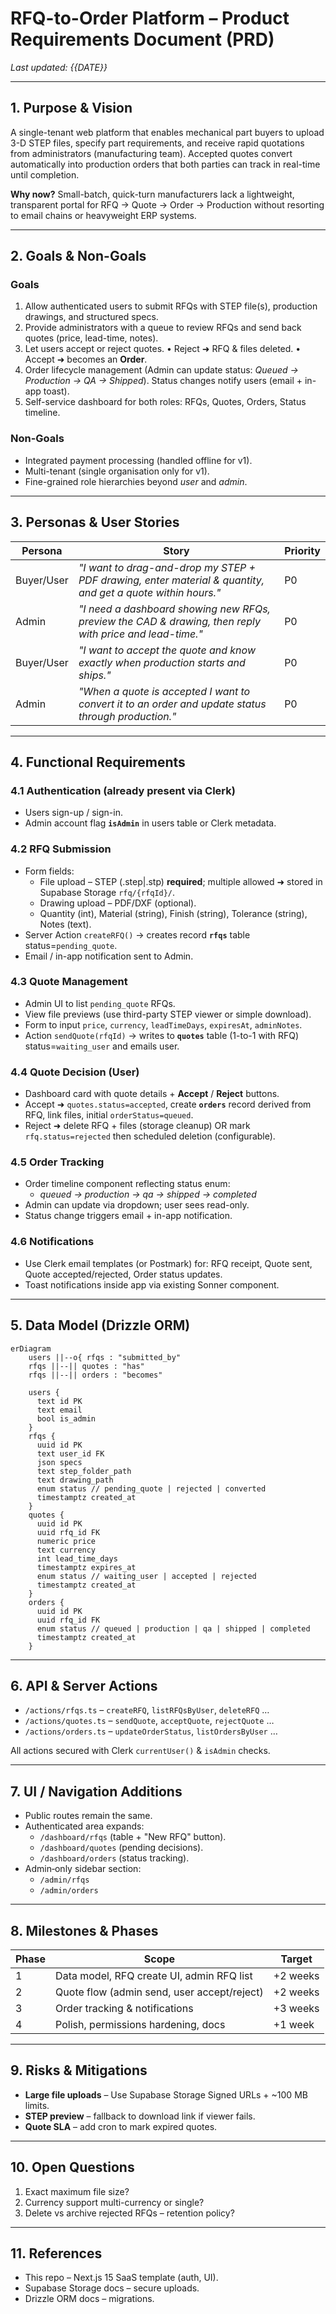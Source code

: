 # RFQ-to-Order Platform – Product Requirements Document (PRD)

_Last updated: {{DATE}}_

---

## 1. Purpose & Vision
A single-tenant web platform that enables mechanical part buyers to upload 3-D STEP files, specify part requirements, and receive rapid quotations from administrators (manufacturing team).  Accepted quotes convert automatically into production orders that both parties can track in real-time until completion.

**Why now?** Small-batch, quick-turn manufacturers lack a lightweight, transparent portal for RFQ → Quote → Order → Production without resorting to email chains or heavyweight ERP systems.

---

## 2. Goals & Non-Goals
### Goals
1. Allow authenticated users to submit RFQs with STEP file(s), production drawings, and structured specs.
2. Provide administrators with a queue to review RFQs and send back quotes (price, lead-time, notes).
3. Let users accept or reject quotes.  • Reject ➜ RFQ & files deleted.  • Accept ➜ becomes an **Order**.
4. Order lifecycle management (Admin can update status: _Queued → Production → QA → Shipped_).  Status changes notify users (email + in-app toast).
5. Self-service dashboard for both roles:  RFQs, Quotes, Orders, Status timeline.

### Non-Goals
* Integrated payment processing (handled offline for v1).
* Multi-tenant (single organisation only for v1).
* Fine-grained role hierarchies beyond _user_ and _admin_.

---

## 3. Personas & User Stories
| Persona | Story | Priority |
|---------|-------|----------|
| Buyer/User | _"I want to drag-and-drop my STEP + PDF drawing, enter material & quantity, and get a quote within hours."_ | P0 |
| Admin | _"I need a dashboard showing new RFQs, preview the CAD & drawing, then reply with price and lead-time."_ | P0 |
| Buyer/User | _"I want to accept the quote and know exactly when production starts and ships."_ | P0 |
| Admin | _"When a quote is accepted I want to convert it to an order and update status through production."_ | P0 |

---

## 4. Functional Requirements
### 4.1 Authentication  (already present via Clerk)
* Users sign-up / sign-in.
* Admin account flag **`isAdmin`** in users table or Clerk metadata.

### 4.2 RFQ Submission
* Form fields:
  * File upload – STEP (\.step|\.stp) **required**;  multiple allowed  ➜ stored in Supabase Storage `rfq/{rfqId}/`.
  * Drawing upload – PDF/DXF (optional).
  * Quantity (int), Material (string), Finish (string), Tolerance (string), Notes (text).
* Server Action `createRFQ()` → creates record **`rfqs`** table status=`pending_quote`.
* Email / in-app notification sent to Admin.

### 4.3 Quote Management
* Admin UI to list `pending_quote` RFQs.
* View file previews (use third-party STEP viewer or simple download).
* Form to input `price`, `currency`, `leadTimeDays`, `expiresAt`, `adminNotes`.
* Action `sendQuote(rfqId)` → writes to **`quotes`** table (1-to-1 with RFQ) status=`waiting_user` and emails user.

### 4.4 Quote Decision (User)
* Dashboard card with quote details + **Accept** / **Reject** buttons.
* Accept ➜ `quotes.status=accepted`, create **`orders`** record derived from RFQ, link files, initial `orderStatus=queued`.
* Reject ➜ delete RFQ + files (storage cleanup)  OR mark `rfq.status=rejected` then scheduled deletion (configurable).

### 4.5 Order Tracking
* Order timeline component reflecting status enum:
  * _queued → production → qa → shipped → completed_
* Admin can update via dropdown; user sees read-only.
* Status change triggers email + in-app notification.

### 4.6 Notifications
* Use Clerk email templates (or Postmark) for: RFQ receipt, Quote sent, Quote accepted/rejected, Order status updates.
* Toast notifications inside app via existing Sonner component.

---

## 5. Data Model (Drizzle ORM)
```mermaid
erDiagram
    users ||--o{ rfqs : "submitted_by"
    rfqs ||--|| quotes : "has"
    rfqs ||--|| orders : "becomes"

    users {
      text id PK
      text email
      bool is_admin
    }
    rfqs {
      uuid id PK
      text user_id FK
      json specs
      text step_folder_path
      text drawing_path
      enum status // pending_quote | rejected | converted
      timestamptz created_at
    }
    quotes {
      uuid id PK
      uuid rfq_id FK
      numeric price
      text currency
      int lead_time_days
      timestamptz expires_at
      enum status // waiting_user | accepted | rejected
      timestamptz created_at
    }
    orders {
      uuid id PK
      uuid rfq_id FK
      enum status // queued | production | qa | shipped | completed
      timestamptz created_at
    }
```

---

## 6. API & Server Actions
* `/actions/rfqs.ts` – `createRFQ`, `listRFQsByUser`, `deleteRFQ` …
* `/actions/quotes.ts` – `sendQuote`, `acceptQuote`, `rejectQuote` …
* `/actions/orders.ts` – `updateOrderStatus`, `listOrdersByUser` …

All actions secured with Clerk `currentUser()` & `isAdmin` checks.

---

## 7. UI / Navigation Additions
* Public routes remain the same.
* Authenticated area expands:
  * `/dashboard/rfqs` (table + "New RFQ" button).
  * `/dashboard/quotes` (pending decisions).
  * `/dashboard/orders` (status tracking).
* Admin‐only sidebar section:
  * `/admin/rfqs`
  * `/admin/orders`

---

## 8. Milestones & Phases
| Phase | Scope | Target |
|-------|-------|--------|
| 1     | Data model, RFQ create UI, admin RFQ list | +2 weeks |
| 2     | Quote flow (admin send, user accept/reject) | +2 weeks |
| 3     | Order tracking & notifications | +3 weeks |
| 4     | Polish, permissions hardening, docs | +1 week |

---

## 9. Risks & Mitigations
* **Large file uploads** – Use Supabase Storage Signed URLs + ~100 MB limits.
* **STEP preview** – fallback to download link if viewer fails.
* **Quote SLA** – add cron to mark expired quotes.

---

## 10. Open Questions
1. Exact maximum file size?
2. Currency support multi-currency or single?
3. Delete vs archive rejected RFQs – retention policy?

---

## 11. References
* This repo – Next.js 15 SaaS template (auth, UI).
* Supabase Storage docs – secure uploads.
* Drizzle ORM docs – migrations. 